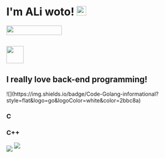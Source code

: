 
<h1> I'm ALi woto!
  <img src="https://raw.githubusercontent.com/MartinHeinz/MartinHeinz/master/wave.gif" width="25px">
</h1>
<img align="botom" src="https://gpvc.arturio.dev/aliwoto" width="145px" height="25">

</hr>
<h2>
  <img src="https://raw.githubusercontent.com/innng/innng/master/assets/kyubey.gif" width="45px">
  <h2>
    I really love back-end programming!
   </h2>
  ![](https://img.shields.io/badge/Code-Golang-informational?style=flat&logo=go&logoColor=white&color=2bbc8a)
  <h3>
    C
    </h3>
  <h3>
    C++
  </h3>
</h2>


<img align="middle" src="https://github-readme-stats.vercel.app/api?username=aliwoto&show_icons=true&&theme=tokyonight" />

<!-- kyubey: https://raw.githubusercontent.com/innng/innng/master/assets/kyubey.gif -->
<img id="Artoria_Pendoragon" align="bottom" src="https://raw.githubusercontent.com/ALiwoto/ALiwoto/main/fsn146.JPG"/>
